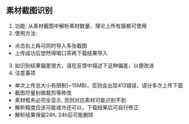## 素材截图识别

1. 功能: 从素材截图中解析素材数量，理论上所有服都可使用
2. 使用方法: 
 - 点击右上角可同时导入多张截图
 - 上传成功后悠然得喝口茶再下载结果导入
3. 如识别结果偏差很大，请在反馈中描述下这种偏差，以便改进
4. 注意事项
 - 单次上传总大小有限制(~15MB)，否则会出现413错误，请分多次上传下载
 - 截图尽量别做裁剪等修改
 - 素材框务必完全显示, 否则对应素材可能识别不到
 - 解析精度应该可能或许还可以，下载结果后可自行修正
 - 解析结果保留24h, 24h后可能删除